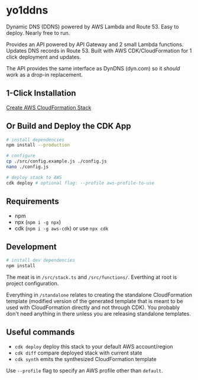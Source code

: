 # yo1ddns

Dynamic DNS (DDNS) powered by AWS Lambda and Route 53. Easy to deploy. Nearly free to run.

Provides an API powered by API Gateway and 2 small Lambda functions. Updates DNS records in Route 53. Built with AWS CDK/CloudFormation for 1 click deployment and updates.

The API provides the same interface as DynDNS (dyn.com) so it *should* work as a drop-in replacement.


## 1-Click Installation
[Create AWS CloudFormation Stack](https://console.aws.amazon.com/cloudformation/home?region=us-east-1#/stacks/quickcreate?templateUrl=https%3A%2F%2Fs3.amazonaws.com%2Fs3.yo1.dog%2Fcloudformation%2Fyo1ddns%2Fv1.0.0%2Fyo1ddns.template.json&stackName=yo1ddns&param_apiAuthPassword=CHANGME&param_apiAuthUsername=changeme&param_apiDomainName=ddns.example.com&param_apiDomainNameACMCertARN=&param_apiDomainNameRoute53ZoneId=&param_targetHostnameWhitelist=dynamicip.example.com&param_targetRoute53ZoneId=)

## Or Build and Deploy the CDK App

```bash
# install dependencies
npm install --production

# configure
cp ./src/config.example.js ./config.js
nano ./config.js

# deploy stack to AWS
cdk deploy # optional flag: --profile aws-profile-to-use
```

## Requirements

 - npm
 - npx (`npm i -g npx`)
 - cdk (`npm i -g aws-cdk`) or use `npx cdk`

## Development

```bash
# install dev dependencies
npm install
```

The meat is in `/src/stack.ts` and `/src/functions/`. Everthing at root is project configuration.

 Everything in `/standalone` relates to creating the standalone CloudFormation template (modified version of the generated template that is meant to be used with CloudFormation directly and not through CDK). You probably don't need anything in there unless you are releasing standalone templates.

## Useful commands

 - `cdk deploy`  deploy this stack to your default AWS account/region
 - `cdk diff`    compare deployed stack with current state
 - `cdk synth`   emits the synthesized CloudFormation template

Use `--profile` flag to specify an AWS profile other than `default`.